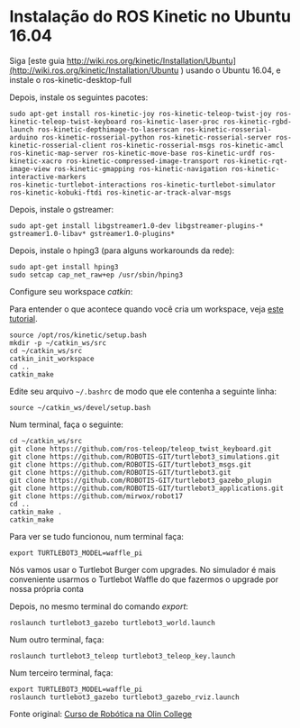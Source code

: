 # Instalação do ROS Kinetic no Ubuntu 16.04

Siga [este guia http://wiki.ros.org/kinetic/Installation/Ubuntu](http://wiki.ros.org/kinetic/Installation/Ubuntu
) usando o Ubuntu 16.04, e instale o ros-kinetic-desktop-full

Depois, instale os seguintes pacotes:




    sudo apt-get install ros-kinetic-joy ros-kinetic-teleop-twist-joy ros-kinetic-teleop-twist-keyboard ros-kinetic-laser-proc ros-kinetic-rgbd-launch ros-kinetic-depthimage-to-laserscan ros-kinetic-rosserial-arduino ros-kinetic-rosserial-python ros-kinetic-rosserial-server ros-kinetic-rosserial-client ros-kinetic-rosserial-msgs ros-kinetic-amcl ros-kinetic-map-server ros-kinetic-move-base ros-kinetic-urdf ros-kinetic-xacro ros-kinetic-compressed-image-transport ros-kinetic-rqt-image-view ros-kinetic-gmapping ros-kinetic-navigation ros-kinetic-interactive-markers
    ros-kinetic-turtlebot-interactions ros-kinetic-turtlebot-simulator ros-kinetic-kobuki-ftdi ros-kinetic-ar-track-alvar-msgs

Depois, instale o gstreamer:

    sudo apt-get install libgstreamer1.0-dev libgstreamer-plugins-* gstreamer1.0-libav* gstreamer1.0-plugins*


Depois, instale o hping3 (para alguns workarounds da rede):


    sudo apt-get install hping3
    sudo setcap cap_net_raw+ep /usr/sbin/hping3

Configure seu workspace *catkin*:

Para entender o que acontece quando você cria um workspace, veja [este tutorial](http://wiki.ros.org/catkin/Tutorials/create_a_workspace).


    source /opt/ros/kinetic/setup.bash
    mkdir -p ~/catkin_ws/src
    cd ~/catkin_ws/src
    catkin_init_workspace
    cd ..
    catkin_make

Edite seu arquivo `~/.bashrc` de modo que ele contenha a seguinte linha:

    source ~/catkin_ws/devel/setup.bash

Num terminal, faça o seguinte:

    cd ~/catkin_ws/src
    git clone https://github.com/ros-teleop/teleop_twist_keyboard.git    
    git clone https://github.com/ROBOTIS-GIT/turtlebot3_simulations.git
    git clone https://github.com/ROBOTIS-GIT/turtlebot3_msgs.git
    git clone https://github.com/ROBOTIS-GIT/turtlebot3.git
    git clone https://github.com/ROBOTIS-GIT/turtlebot3_gazebo_plugin
    git clone https://github.com/ROBOTIS-GIT/turtlebot3_applications.git   
    git clone https://github.com/mirwox/robot17   
    cd ..
    catkin_make .
    catkin_make



Para ver se tudo funcionou, num terminal faça:

    export TURTLEBOT3_MODEL=waffle_pi

Nós vamos usar o Turtlebot Burger com upgrades. No simulador é mais conveniente usarmos o Turtlebot Waffle do que fazermos o upgrade por nossa própria conta

Depois, no mesmo terminal do comando *export*:

    roslaunch turtlebot3_gazebo turtlebot3_world.launch

Num outro terminal, faça:

    roslaunch turtlebot3_teleop turtlebot3_teleop_key.launch

Num terceiro terminal, faça:

    export TURTLEBOT3_MODEL=waffle_pi
    roslaunch turtlebot3_gazebo turtlebot3_gazebo_rviz.launch



Fonte original: [Curso de Robótica na Olin College](https://sites.google.com/site/comprobo17/how-to/setting-up-your-environment)
